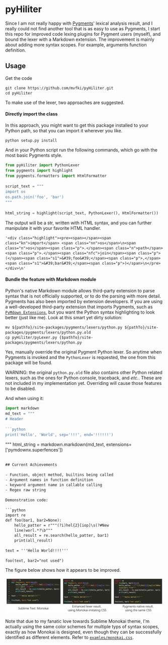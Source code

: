 # pyHiliter 

Since I am not really happy with [Pygments](https://pygments.org/)' lexical analysis result, and I really could not find another tool that is as easy to use as Pygments, I start this repo for improved code lexing plugins for Pygment users (myself), and bound the lexer with a Markdown extension. The improvement is mainly about adding more syntax scopes. For example, arguments function definition.  

## Usage

Get the code

```shell
git clone https://github.com/mvfki/pyHiliter.git
cd pyHiliter
```

To make use of the lexer, two approaches are suggested.

#### Directly import the class

In this approach, you might want to get this package installed to your Python path, so that you can import it wherever you like.  

```shell
python setup.py install
```

And in your Python script run the following commands, which go with the most basic Pygments style.

```python
from pyHiliter import PythonLexer
from pygments import highlight
from pygments.formatters import HtmlFormatter

script_text = """
import os
os.path.join('foo', 'bar')
"""

html_string = highlight(script_text, PythonLexer(), HtmlFormatter())
```

The output will be a str, written with HTML syntax, and you can further manipulate it with your favorite HTML handler.

```
'<div class="highlight"><pre><span></span><span class="kn">import</span> <span class="nn">os</span>\n<span class="n">os</span><span class="p">.</span><span class="n">path</span><span class="p">.</span><span class="nfc">join</span><span class="p">(</span><span class="s1">&#39;foo&#39;</span><span class="p">,</span> <span class="s1">&#39;bar&#39;</span><span class="p">)</span>\n</pre></div>\n'
```

#### Bundle the feature with Markdown module

Python's native Markdown module allows third-party extension to parse syntax that is not officially supported, or to do the parsing with more detail. Pygments has also been imported by extension developers. If you are using a well-developed third-party extension that imports Pygments, such as [`PyMdown Extensions`](https://facelessuser.github.io/pymdown-extensions/), but you want the Python syntax highlighting to look better (just like me). Look at this smart yet dirty solution:  

```shell
mv ${pathTo}/site-packages/pygments/lexers/python.py ${pathTo}/site-packages/pygments/lexers/python.py.old
cp pyHiliter/pyLexer.py {$pathTo}/site-packages/pygments/lexers/python.py
```

Yes, manually override the original Pygment Python lexer. So anytime when Pygments is invoked and the `PythonLexer` is requested, the one from this package will be found. 

WARNING: the original `python.py.old` file also contains other Python related lexers, such as the ones for Python console, traceback, and *etc.*. These are not included in my implementation yet. Overriding will cause those features to be disabled.  

And when using it:

```python
import markdown
md_text = """
# Header

```python
print('Hello', 'World', sep='!!!', end='!!!!!!')
```
"""
html_string = markdown.markdown(md_text, extensions=['pymdownx.superfences'])
```

## Current Achievements

- Function, object method, builtins being called
- Argument names in function definition
- keyword argument name in callable calling
- Regex raw string

Demonstration code:  

```python
import re
def foo(bar1, bar2=None):
    hello_patter = r"""(?i)hel{2}[iop]\s(?#New
    line)worl.*?\b"""
    all_result = re.search(hello_patter, bar1)
    print(all_result)

text = '''Hello World!!!!'''

foo(text, bar2="not used")
```

The figure below shows how it appears to be improved.  

![Results](examples/python_results.png)  

Note that due to my fanatic love towards Sublime Monokai theme, I'm actually using the same color schemes for multiple typs of syntax scopes, exactly as how Monokai is designed, even though they can be successfully identified as different elements. Refer to [`examles/monokai.css`](examples/monokai.css).   
